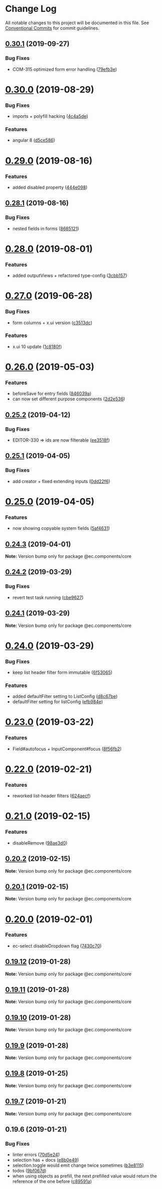# Change Log

All notable changes to this project will be documented in this file.
See [Conventional Commits](https://conventionalcommits.org) for commit guidelines.

## [0.30.1](https://github.com/entrecode/ec.components/compare/@ec.components/core@0.30.0...@ec.components/core@0.30.1) (2019-09-27)


### Bug Fixes

* COM-315 optimized form error handling ([79efb3e](https://github.com/entrecode/ec.components/commit/79efb3e))





# [0.30.0](https://github.com/entrecode/ec.components/compare/@ec.components/core@0.29.0...@ec.components/core@0.30.0) (2019-08-29)


### Bug Fixes

* imports + polyfill hacking ([4c4a5de](https://github.com/entrecode/ec.components/commit/4c4a5de))


### Features

* angular 8 ([d5ce586](https://github.com/entrecode/ec.components/commit/d5ce586))





# [0.29.0](https://github.com/entrecode/ec.components/compare/@ec.components/core@0.28.1...@ec.components/core@0.29.0) (2019-08-16)


### Features

* added disabled property ([444e098](https://github.com/entrecode/ec.components/commit/444e098))





## [0.28.1](https://github.com/entrecode/ec.components/compare/@ec.components/core@0.28.0...@ec.components/core@0.28.1) (2019-08-16)


### Bug Fixes

* nested fields in forms ([8685121](https://github.com/entrecode/ec.components/commit/8685121))





# [0.28.0](https://github.com/entrecode/ec.components/compare/@ec.components/core@0.27.0...@ec.components/core@0.28.0) (2019-08-01)


### Features

* added outputViews + refactored type-config ([3cbb157](https://github.com/entrecode/ec.components/commit/3cbb157))





# [0.27.0](https://github.com/entrecode/ec.components/compare/@ec.components/core@0.26.0...@ec.components/core@0.27.0) (2019-06-28)


### Bug Fixes

* form columns + x.ui version ([c3513dc](https://github.com/entrecode/ec.components/commit/c3513dc))


### Features

* x.ui 10 update ([1c8180f](https://github.com/entrecode/ec.components/commit/1c8180f))





# [0.26.0](https://github.com/entrecode/ec.components/compare/@ec.components/core@0.25.2...@ec.components/core@0.26.0) (2019-05-03)


### Features

* beforeSave for entry fields ([846039a](https://github.com/entrecode/ec.components/commit/846039a))
* can now set different purpose components ([2d2e536](https://github.com/entrecode/ec.components/commit/2d2e536))





## [0.25.2](https://github.com/entrecode/ec.components/compare/@ec.components/core@0.25.1...@ec.components/core@0.25.2) (2019-04-12)


### Bug Fixes

* EDITOR-330 => ids are now filterable ([ee3518f](https://github.com/entrecode/ec.components/commit/ee3518f))





## [0.25.1](https://github.com/entrecode/ec.components/compare/@ec.components/core@0.25.0...@ec.components/core@0.25.1) (2019-04-05)


### Bug Fixes

* add creator + fixed extending inputs ([0dd22f6](https://github.com/entrecode/ec.components/commit/0dd22f6))





# [0.25.0](https://github.com/entrecode/ec.components/compare/@ec.components/core@0.24.3...@ec.components/core@0.25.0) (2019-04-05)


### Features

* now showing copyable system fields ([5af4631](https://github.com/entrecode/ec.components/commit/5af4631))





## [0.24.3](https://github.com/entrecode/ec.components/compare/@ec.components/core@0.24.2...@ec.components/core@0.24.3) (2019-04-01)

**Note:** Version bump only for package @ec.components/core





## [0.24.2](https://github.com/entrecode/ec.components/compare/@ec.components/core@0.24.1...@ec.components/core@0.24.2) (2019-03-29)


### Bug Fixes

* revert test task running ([cbe9627](https://github.com/entrecode/ec.components/commit/cbe9627))





## [0.24.1](https://github.com/entrecode/ec.components/compare/@ec.components/core@0.24.0...@ec.components/core@0.24.1) (2019-03-29)

**Note:** Version bump only for package @ec.components/core





# [0.24.0](https://github.com/entrecode/ec.components/compare/@ec.components/core@0.23.0...@ec.components/core@0.24.0) (2019-03-29)


### Bug Fixes

* keep list header filter form immutable ([6f53065](https://github.com/entrecode/ec.components/commit/6f53065))


### Features

* added defaultFilter setting to ListConfig ([d8c67be](https://github.com/entrecode/ec.components/commit/d8c67be))
* defaultFilter setting for listConfig ([efb984e](https://github.com/entrecode/ec.components/commit/efb984e))





# [0.23.0](https://github.com/entrecode/ec.components/compare/@ec.components/core@0.22.0...@ec.components/core@0.23.0) (2019-03-22)


### Features

* Field#autofocus + InputComponent#focus ([8f56fb2](https://github.com/entrecode/ec.components/commit/8f56fb2))





# [0.22.0](https://github.com/entrecode/ec.components/compare/@ec.components/core@0.21.0...@ec.components/core@0.22.0) (2019-02-21)


### Features

* reworked list-header filters ([624aecf](https://github.com/entrecode/ec.components/commit/624aecf))





# [0.21.0](https://github.com/entrecode/ec.components/compare/@ec.components/core@0.20.2...@ec.components/core@0.21.0) (2019-02-15)


### Features

* disableRemove ([98ae3d0](https://github.com/entrecode/ec.components/commit/98ae3d0))





## [0.20.2](https://github.com/entrecode/ec.components/compare/@ec.components/core@0.20.1...@ec.components/core@0.20.2) (2019-02-15)

**Note:** Version bump only for package @ec.components/core





## [0.20.1](https://github.com/entrecode/ec.components/compare/@ec.components/core@0.20.0...@ec.components/core@0.20.1) (2019-02-15)

**Note:** Version bump only for package @ec.components/core





# [0.20.0](https://github.com/entrecode/ec.components/compare/@ec.components/core@0.19.12...@ec.components/core@0.20.0) (2019-02-01)


### Features

* ec-select disableDropdown flag ([7430c70](https://github.com/entrecode/ec.components/commit/7430c70))





## [0.19.12](https://github.com/entrecode/ec.components/compare/@ec.components/core@0.19.11...@ec.components/core@0.19.12) (2019-01-28)

**Note:** Version bump only for package @ec.components/core





## [0.19.11](https://github.com/entrecode/ec.components/compare/@ec.components/core@0.19.10...@ec.components/core@0.19.11) (2019-01-28)

**Note:** Version bump only for package @ec.components/core





## [0.19.10](https://github.com/entrecode/ec.components/compare/@ec.components/core@0.19.9...@ec.components/core@0.19.10) (2019-01-28)

**Note:** Version bump only for package @ec.components/core





## [0.19.9](https://github.com/entrecode/ec.components/compare/@ec.components/core@0.19.8...@ec.components/core@0.19.9) (2019-01-28)

**Note:** Version bump only for package @ec.components/core





## [0.19.8](https://github.com/entrecode/ec.components/compare/@ec.components/core@0.19.7...@ec.components/core@0.19.8) (2019-01-25)

**Note:** Version bump only for package @ec.components/core





## [0.19.7](https://github.com/entrecode/ec.components/compare/@ec.components/core@0.19.7...@ec.components/core@0.19.7) (2019-01-21)

**Note:** Version bump only for package @ec.components/core





## 0.19.6 (2019-01-21)


### Bug Fixes

* linter errors ([70d5e24](https://github.com/entrecode/ec.components/commit/70d5e24))
* selection has + docs ([e8b0e49](https://github.com/entrecode/ec.components/commit/e8b0e49))
* selection.toggle would emit change twice sometimes ([b3e8115](https://github.com/entrecode/ec.components/commit/b3e8115))
* todos ([9bf067d](https://github.com/entrecode/ec.components/commit/9bf067d))
* when using objects as prefill, the next prefilled value would return the reference of the one before ([c89591a](https://github.com/entrecode/ec.components/commit/c89591a))
